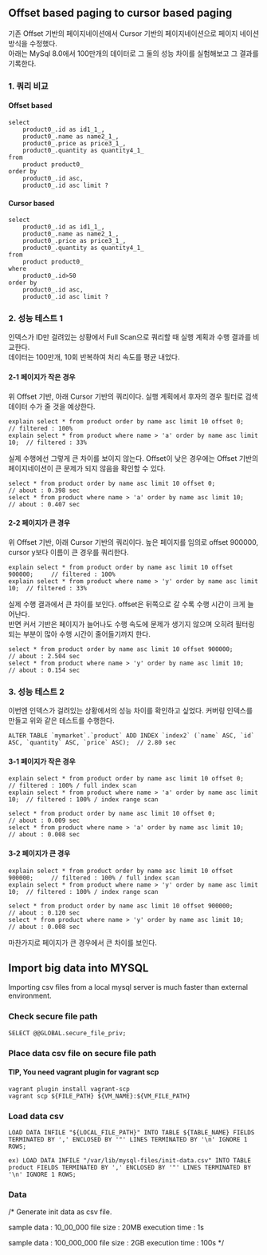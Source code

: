 ## Offset based paging to cursor based paging

기존 Offset 기반의 페이지네이션에서 Cursor 기반의 페이지네이션으로 페이지 네이션 방식을 수정했다.    
아래는 MySql 8.0에서 100만개의 데이터로 그 둘의 성능 차이를 실험해보고 그 결과를 기록한다.

### 1. 쿼리 비교 

#### Offset based
```
select
    product0_.id as id1_1_,
    product0_.name as name2_1_,
    product0_.price as price3_1_,
    product0_.quantity as quantity4_1_ 
from
    product product0_ 
order by
    product0_.id asc,
    product0_.id asc limit ?
```  

#### Cursor based
```
select
    product0_.id as id1_1_,
    product0_.name as name2_1_,
    product0_.price as price3_1_,
    product0_.quantity as quantity4_1_ 
from
    product product0_ 
where
    product0_.id>50 
order by
    product0_.id asc,
    product0_.id asc limit ?
```

### 2. 성능 테스트 1

인덱스가 ID만 걸려있는 상황에서 Full Scan으로 쿼리할 때 실행 계획과 수행 결과를 비교한다.    
데이터는 100만개, 10회 반복하여 처리 속도를 평균 내었다.

#### 2-1 페이지가 작은 경우

위 Offset 기반, 아래 Cursor 기반의 쿼리이다. 실행 계획에서 후자의 경우 필터로 검색 데이터 수가 줄 것을 예상한다. 
```
explain select * from product order by name asc limit 10 offset 0;          // filtered : 100%  
explain select * from product where name > 'a' order by name asc limit 10;  // filtered : 33% 
```

실제 수행에선 그렇게 큰 차이를 보이지 않는다. Offset이 낮은 경우에는 Offset 기반의 페이지네이션이 큰 문제가 되지 않음을 확인할 수 있다.
```
select * from product order by name asc limit 10 offset 0;                   // about : 0.398 sec  
select * from product where name > 'a' order by name asc limit 10;           // about : 0.407 sec 
```

#### 2-2 페이지가 큰 경우

위 Offset 기반, 아래 Cursor 기반의 쿼리이다. 높은 페이지를 임의로 offset 900000, cursor y보다 이름이 큰 경우를 쿼리한다.
```
explain select * from product order by name asc limit 10 offset 900000;     // filtered : 100%
explain select * from product where name > 'y' order by name asc limit 10;  // filtered : 33%
```

실제 수행 결과에서 큰 차이를 보인다. offset은 뒤쪽으로 갈 수록 수행 시간이 크게 늘어난다.     
반면 커서 기반은 페이지가 늘어나도 수행 속도에 문제가 생기지 않으며 오히려 필터링 되는 부분이 많아 수행 시간이 줄어들기까지 한다.
```
select * from product order by name asc limit 10 offset 900000;              // about : 2.504 sec 
select * from product where name > 'y' order by name asc limit 10;           // about : 0.154 sec
```

### 3. 성능 테스트 2

이번엔 인덱스가 걸려있는 상황에서의 성능 차이를 확인하고 싶었다. 커버링 인덱스를 만들고 위와 같은 테스트를 수행한다.

```
ALTER TABLE `mymarket`.`product` ADD INDEX `index2` (`name` ASC, `id` ASC, `quantity` ASC, `price` ASC);  // 2.80 sec
```

#### 3-1 페이지가 작은 경우
```
explain select * from product order by name asc limit 10 offset 0;          // filtered : 100% / full index scan   
explain select * from product where name > 'a' order by name asc limit 10;  // filtered : 100% / index range scan 
```
```
select * from product order by name asc limit 10 offset 0;                   // about : 0.009 sec  
select * from product where name > 'a' order by name asc limit 10;           // about : 0.008 sec 
```

#### 3-2 페이지가 큰 경우
```
explain select * from product order by name asc limit 10 offset 900000;     // filtered : 100% / full index scan
explain select * from product where name > 'y' order by name asc limit 10;  // filtered : 100% / index range scan
```
```
select * from product order by name asc limit 10 offset 900000;              // about : 0.120 sec 
select * from product where name > 'y' order by name asc limit 10;           // about : 0.008 sec
```

마찬가지로 페이지가 큰 경우에서 큰 차이를 보인다.


## Import big data into MYSQL

Importing csv files from a local mysql server is much faster than external environment.

### Check secure file path
```
SELECT @@GLOBAL.secure_file_priv;
```

### Place data csv file on secure file path

#### TIP, You need vagrant plugin for vagrant scp
```
vagrant plugin install vagrant-scp
vagrant scp ${FILE_PATH} ${VM_NAME}:${VM_FILE_PATH}
```

### Load data csv
```
LOAD DATA INFILE "${LOCAL_FILE_PATH}" INTO TABLE ${TABLE_NAME} FIELDS TERMINATED BY ',' ENCLOSED BY '"' LINES TERMINATED BY '\n' IGNORE 1 ROWS;

ex) LOAD DATA INFILE "/var/lib/mysql-files/init-data.csv" INTO TABLE product FIELDS TERMINATED BY ',' ENCLOSED BY '"' LINES TERMINATED BY '\n' IGNORE 1 ROWS;
```

### Data
/*
Generate init data as csv file.

sample data : 10_00_000
file size : 20MB
execution time : 1s

sample data : 100_000_000
file size : 2GB
execution time : 100s
 */
